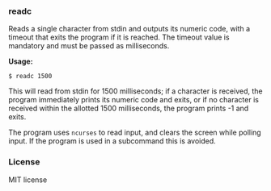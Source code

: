 ### readc

Reads a single character from stdin and outputs its numeric code, with a timeout that exits the program if it is reached. The timeout value is mandatory and must be passed as milliseconds.

**Usage:**

```
$ readc 1500
```

This will read from stdin for 1500 milliseconds; if a character is received, the program immediately prints its numeric code and exits, or if no character is received within the allotted 1500 milliseconds, the program prints -1 and exits.

The program uses `ncurses` to read input, and clears the screen while polling input. If the program is used in a subcommand this is avoided.

### License

MIT license
